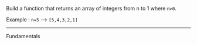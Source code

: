<div class="description-content p-4">
<div class="markdown prose max-w-none mb-8" id="description"><p>Build a function that returns an array of integers from n to 1 where <code>n&gt;0</code>.</p>
<p>Example : <code>n=5</code> --&gt; <code>[5,4,3,2,1]</code></p>
</div>
<hr>
<div class="mt-4"><span><i class="icon-moon-tag "></i></span><div class="keyword-tag">Fundamentals</div></div>
</div>
